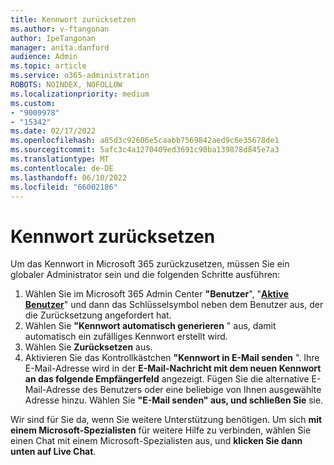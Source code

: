 ```yaml
---
title: Kennwort zurücksetzen
ms.author: v-ftangonan
author: IpeTangonan
manager: anita.danford
audience: Admin
ms.topic: article
ms.service: o365-administration
ROBOTS: NOINDEX, NOFOLLOW
ms.localizationpriority: medium
ms.custom:
- "9009978"
- "15342"
ms.date: 02/17/2022
ms.openlocfilehash: a85d3c92606e5caabb7569842aed9c6e35678de1
ms.sourcegitcommit: 5afc3c4a1270409ed3691c90ba139878d845e7a3
ms.translationtype: MT
ms.contentlocale: de-DE
ms.lasthandoff: 06/10/2022
ms.locfileid: "66002186"
---
```

# <a name="reset-password"></a>Kennwort zurücksetzen

Um das Kennwort in Microsoft 365 zurückzusetzen, müssen Sie ein globaler Administrator sein und die folgenden Schritte ausführen:

1. Wählen Sie im Microsoft 365 Admin Center **"Benutzer**", "[**Aktive Benutzer**](https://admin.microsoft.com/AdminPortal/Home?ref=users)" und dann das Schlüsselsymbol neben dem Benutzer aus, der die Zurücksetzung angefordert hat.
2. Wählen Sie **"Kennwort automatisch generieren** " aus, damit automatisch ein zufälliges Kennwort erstellt wird.
3. Wählen Sie **Zurücksetzen** aus.
4. Aktivieren Sie das Kontrollkästchen **"Kennwort in E-Mail senden** ". Ihre E-Mail-Adresse wird in der **E-Mail-Nachricht mit dem neuen Kennwort an das folgende Empfängerfeld** angezeigt. Fügen Sie die alternative E-Mail-Adresse des Benutzers oder eine beliebige von Ihnen ausgewählte Adresse hinzu. Wählen Sie **"E-Mail senden" aus, und schließen Sie** sie.

Wir sind für Sie da, wenn Sie weitere Unterstützung benötigen. Um sich **mit einem Microsoft-Spezialisten** für weitere Hilfe zu verbinden, wählen Sie einen Chat mit einem Microsoft-Spezialisten aus, und **klicken Sie dann unten auf Live Chat**.
